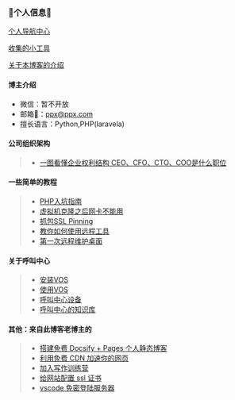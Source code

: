 ### 👋个人信息👋

[个人导航中心](Note/index/index.md)

[收集的小工具](Note/index/tools.md)

[关于本博客的介绍](Note/index/jie-shao.md)


#### 博主介绍
- 微信：暂不开放
- 邮箱📮：ppx@ppx.com
- 擅长语言：Python,PHP(laravela)

#### 公司组织架构
> * [一图看懂企业权利结构 CEO、CFO、CTO、COO是什么职位](Note/tx_company/compay_jiagou.md)

#### 一些简单的教程

> * [PHP入坑指南](Note/md_php/index.md)
> * [虚拟机克隆之后网卡不能用](Note/Doc/VMware_Network.md)
> * [抓包SSL Pinning](Note/Doc/ssl_Pinning.md)
> * [教你如何使用远程工具](Note/Doc/yuan-cheng.md)
> * [第一次远程维护桌面](Note/Service/user1.md)

#### 关于呼叫中心

> * [安装VOS](Note/callcenter/vos_install.md)
> * [使用VOS](Note/callcenter/vos_use.md)
> * [呼叫中心设备](Note/callcenter/ipgateway.md)
> * [呼叫中心的知识库](Note/callcenter/knowledge.md)





#### 其他：来自此博客老博主的

> * [搭建免费 Docsify + Pages 个人静态博客](new-blog/README.md)
> * [利用免费 CDN 加速你的网页](speedup-web/speedup-web.md)
> * [加入写作训练营](write-camp/README.md)
> * [给网站配置 ssl 证书](ssl-ngnix/README.md)
> * [vscode 免密登陆服务器](vscode-ssh/vscode-ssh.md)
